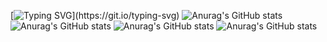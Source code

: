 
[![Typing SVG](https://readme-typing-svg.herokuapp.com?color=%23921AF7&size=25&center=true&width=600&height=200&lines=Hello%2C+I'm+Edian!;Thanks+for+checking+out+my+profile.;Msg+me+with+comments+or+questions!)](https://git.io/typing-svg)
![Anurag's GitHub stats](https://github-readme-stats.vercel.app/api?username=edianibarrola&show_icons=true&theme=radical)
![Anurag's GitHub stats](https://github-readme-stats.vercel.app/api?username=edianibarrola&show_icons=true&theme=onedark)
![Anurag's GitHub stats](https://github-readme-stats.vercel.app/api?username=edianibarrola&show_icons=true&theme=synthwave)
![Anurag's GitHub stats](https://github-readme-stats.vercel.app/api?username=edianibarrola&show_icons=true&theme=dracula)


<!--
**edianibarrola/edianibarrola** is a ✨ _special_ ✨ repository because its `README.md` (this file) appears on your GitHub profile.

Here are some ideas to get you started:

- 🔭 I’m currently working on ...
- 🌱 I’m currently learning ...
- 👯 I’m looking to collaborate on ...
- 🤔 I’m looking for help with ...
- 💬 Ask me about ...
- 📫 How to reach me: ...
- 😄 Pronouns: ...
- ⚡ Fun fact: ...
-->
